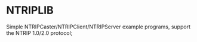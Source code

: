 # NTRIPLIB

Simple NTRIPCaster/NTRIPClient/NTRIPServer example programs, support the NTRIP 1.0/2.0 protocol;
